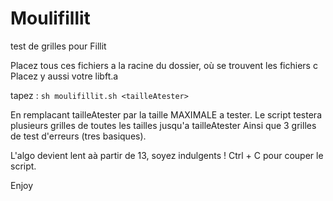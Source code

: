# Moulifillit
test de grilles pour Fillit

Placez tous ces fichiers a la racine du dossier, où se trouvent les fichiers c
Placez y aussi votre libft.a

tapez :    `sh moulifillit.sh <tailleAtester>`

En remplacant tailleAtester par la taille MAXIMALE a tester.
Le script testera plusieurs grilles de toutes les tailles jusqu'a tailleAtester
Ainsi que 3 grilles de test d'erreurs (tres basiques).

L'algo devient lent aà partir de 13, soyez indulgents !
Ctrl + C pour couper le script.

Enjoy
